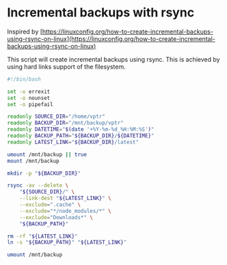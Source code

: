 # Incremental backups with rsync

Inspired by [https://linuxconfig.org/how-to-create-incremental-backups-using-rsync-on-linux](https://linuxconfig.org/how-to-create-incremental-backups-using-rsync-on-linux)

This script will create incremental backups using rsync. This is achieved by
using hard links support of the filesystem.

```sh
#!/bin/bash

set -o errexit
set -o nounset
set -o pipefail

readonly SOURCE_DIR="/home/vptr"
readonly BACKUP_DIR="/mnt/backup/vptr"
readonly DATETIME="$(date '+%Y-%m-%d_%H:%M:%S')"
readonly BACKUP_PATH="${BACKUP_DIR}/${DATETIME}"
readonly LATEST_LINK="${BACKUP_DIR}/latest"

umount /mnt/backup || true
mount /mnt/backup

mkdir -p "${BACKUP_DIR}"

rsync -av --delete \
    "${SOURCE_DIR}/" \
    --link-dest "${LATEST_LINK}" \
    --exclude=".cache" \
    --exclude="*/node_modules/*" \
    --exclude="Downloads*" \
    "${BACKUP_PATH}"

rm -rf "${LATEST_LINK}"
ln -s "${BACKUP_PATH}" "${LATEST_LINK}"

umount /mnt/backup
```